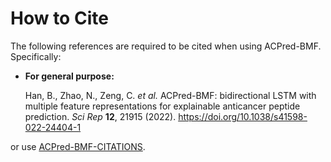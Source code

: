 # How to Cite

The following references are required to be cited when using ACPred-BMF. Specifically:

- **For general purpose:**

    Han, B., Zhao, N., Zeng, C. *et al.* ACPred-BMF: bidirectional LSTM with multiple feature representations for explainable anticancer peptide prediction. *Sci Rep* **12**, 21915 (2022). https://doi.org/10.1038/s41598-022-24404-1

or use [ACPred-BMF-CITATIONS](../../CITATIONS.ris).


